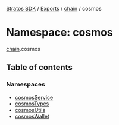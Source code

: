 [Stratos SDK](../README.md) / [Exports](../modules.md) / [chain](chain.md) / cosmos

# Namespace: cosmos

[chain](chain.md).cosmos

## Table of contents

### Namespaces

- [cosmosService](chain.cosmos.cosmosService.md)
- [cosmosTypes](chain.cosmos.cosmosTypes.md)
- [cosmosUtils](chain.cosmos.cosmosUtils.md)
- [cosmosWallet](chain.cosmos.cosmosWallet.md)
